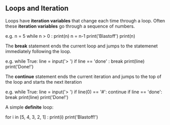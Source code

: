 ## Loops and Iteration ##

Loops have **iteration variables** that change each time through a loop.  Often these **iteration variables** go through a sequence of numbers.

e.g.
    n = 5
    while n > 0 :
        print(n)
        n = n-1
    print('Blastoff')
    print(n)

The **break** statement ends the current loop and jumps to the statemenet immediately following the loop.

e.g.
    while True:
        line = input('> ')
        if line == 'done' :
            break
        print(line)
    print('Done!')

The **continue** statement ends the current iteration and jumps to the top of the loop and starts the next iteration

e.g.
    while True:
        line = input('> ')
        if line(0) == '#':
            continue
        if line == 'done':
            break
        print(line)
    print('Done!')

A simple **definite** loop:

for i in [5, 4, 3, 2, 1] :
    print(i)
print('Blastoff!')

